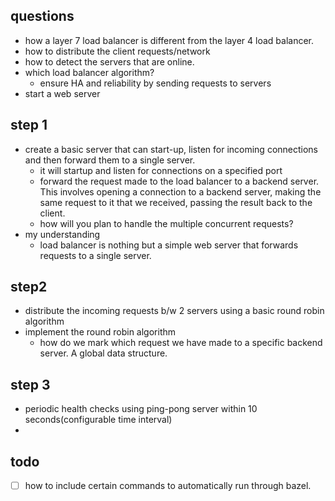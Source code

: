 ## questions
- how a layer 7 load balancer is different from the layer 4 load balancer.
- how to distribute the client requests/network 
- how to detect the servers that are online.
- which load balancer algorithm?
  - ensure HA and reliability by sending requests to servers 
- start a web server


## step 1
-  create a basic server that can start-up, listen for incoming connections and then forward them to a single server.
   -  it will startup and listen for connections on a specified port
   -  forward the request made to the load balancer to a backend server. This involves opening a connection to a backend server, making the same request to it that we received, passing the result back to the client.
   -  how will you plan to handle the multiple concurrent requests?
-  my understanding
   -  load balancer is nothing but a simple web server that forwards requests to a single server.
## step2
- distribute the incoming requests b/w 2 servers using a basic round robin algorithm
- implement the round robin algorithm
  - how do we mark which request we have made to a specific backend server. A global data structure.


## step 3
- periodic health checks using ping-pong server within 10 seconds(configurable time interval)
- 

## todo
-[ ] how to include certain commands to automatically run through bazel.
